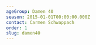 ```yaml
---
ageGroup: Damen 40
season: 2015-01-01T00:00:00.000Z
contact: Carmen Schwappach
order: 1
slug: damen40
---
```



